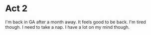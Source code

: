 # Act 2
I'm back in GA after a month away. It feels good to be back. I'm tired though. I need to take a nap. I have a lot on my mind though. 